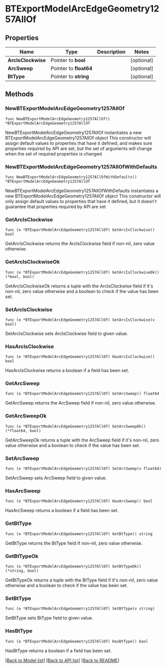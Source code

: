 # BTExportModelArcEdgeGeometry1257AllOf

## Properties

Name | Type | Description | Notes
------------ | ------------- | ------------- | -------------
**ArcIsClockwise** | Pointer to **bool** |  | [optional] 
**ArcSweep** | Pointer to **float64** |  | [optional] 
**BtType** | Pointer to **string** |  | [optional] 

## Methods

### NewBTExportModelArcEdgeGeometry1257AllOf

`func NewBTExportModelArcEdgeGeometry1257AllOf() *BTExportModelArcEdgeGeometry1257AllOf`

NewBTExportModelArcEdgeGeometry1257AllOf instantiates a new BTExportModelArcEdgeGeometry1257AllOf object
This constructor will assign default values to properties that have it defined,
and makes sure properties required by API are set, but the set of arguments
will change when the set of required properties is changed

### NewBTExportModelArcEdgeGeometry1257AllOfWithDefaults

`func NewBTExportModelArcEdgeGeometry1257AllOfWithDefaults() *BTExportModelArcEdgeGeometry1257AllOf`

NewBTExportModelArcEdgeGeometry1257AllOfWithDefaults instantiates a new BTExportModelArcEdgeGeometry1257AllOf object
This constructor will only assign default values to properties that have it defined,
but it doesn't guarantee that properties required by API are set

### GetArcIsClockwise

`func (o *BTExportModelArcEdgeGeometry1257AllOf) GetArcIsClockwise() bool`

GetArcIsClockwise returns the ArcIsClockwise field if non-nil, zero value otherwise.

### GetArcIsClockwiseOk

`func (o *BTExportModelArcEdgeGeometry1257AllOf) GetArcIsClockwiseOk() (*bool, bool)`

GetArcIsClockwiseOk returns a tuple with the ArcIsClockwise field if it's non-nil, zero value otherwise
and a boolean to check if the value has been set.

### SetArcIsClockwise

`func (o *BTExportModelArcEdgeGeometry1257AllOf) SetArcIsClockwise(v bool)`

SetArcIsClockwise sets ArcIsClockwise field to given value.

### HasArcIsClockwise

`func (o *BTExportModelArcEdgeGeometry1257AllOf) HasArcIsClockwise() bool`

HasArcIsClockwise returns a boolean if a field has been set.

### GetArcSweep

`func (o *BTExportModelArcEdgeGeometry1257AllOf) GetArcSweep() float64`

GetArcSweep returns the ArcSweep field if non-nil, zero value otherwise.

### GetArcSweepOk

`func (o *BTExportModelArcEdgeGeometry1257AllOf) GetArcSweepOk() (*float64, bool)`

GetArcSweepOk returns a tuple with the ArcSweep field if it's non-nil, zero value otherwise
and a boolean to check if the value has been set.

### SetArcSweep

`func (o *BTExportModelArcEdgeGeometry1257AllOf) SetArcSweep(v float64)`

SetArcSweep sets ArcSweep field to given value.

### HasArcSweep

`func (o *BTExportModelArcEdgeGeometry1257AllOf) HasArcSweep() bool`

HasArcSweep returns a boolean if a field has been set.

### GetBtType

`func (o *BTExportModelArcEdgeGeometry1257AllOf) GetBtType() string`

GetBtType returns the BtType field if non-nil, zero value otherwise.

### GetBtTypeOk

`func (o *BTExportModelArcEdgeGeometry1257AllOf) GetBtTypeOk() (*string, bool)`

GetBtTypeOk returns a tuple with the BtType field if it's non-nil, zero value otherwise
and a boolean to check if the value has been set.

### SetBtType

`func (o *BTExportModelArcEdgeGeometry1257AllOf) SetBtType(v string)`

SetBtType sets BtType field to given value.

### HasBtType

`func (o *BTExportModelArcEdgeGeometry1257AllOf) HasBtType() bool`

HasBtType returns a boolean if a field has been set.


[[Back to Model list]](../README.md#documentation-for-models) [[Back to API list]](../README.md#documentation-for-api-endpoints) [[Back to README]](../README.md)


